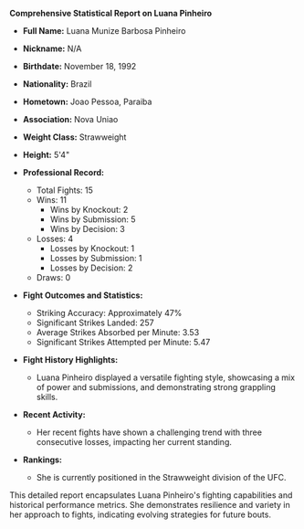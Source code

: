 **Comprehensive Statistical Report on Luana Pinheiro**

- **Full Name:** Luana Munize Barbosa Pinheiro
- **Nickname:** N/A
- **Birthdate:** November 18, 1992
- **Nationality:** Brazil
- **Hometown:** Joao Pessoa, Paraiba
- **Association:** Nova Uniao
- **Weight Class:** Strawweight
- **Height:** 5'4"

- **Professional Record:** 
  - Total Fights: 15
  - Wins: 11
    - Wins by Knockout: 2
    - Wins by Submission: 5
    - Wins by Decision: 3
  - Losses: 4
    - Losses by Knockout: 1
    - Losses by Submission: 1
    - Losses by Decision: 2
  - Draws: 0

- **Fight Outcomes and Statistics:**
  - Striking Accuracy: Approximately 47%
  - Significant Strikes Landed: 257
  - Average Strikes Absorbed per Minute: 3.53
  - Significant Strikes Attempted per Minute: 5.47

- **Fight History Highlights:**
  - Luana Pinheiro displayed a versatile fighting style, showcasing a mix of power and submissions, and demonstrating strong grappling skills.

- **Recent Activity:**
  - Her recent fights have shown a challenging trend with three consecutive losses, impacting her current standing.

- **Rankings:** 
  - She is currently positioned in the Strawweight division of the UFC.

This detailed report encapsulates Luana Pinheiro's fighting capabilities and historical performance metrics. She demonstrates resilience and variety in her approach to fights, indicating evolving strategies for future bouts.